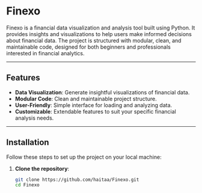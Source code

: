 # Finexo

Finexo is a financial data visualization and analysis tool built using Python. It provides insights and visualizations to help users make informed decisions about financial data. The project is structured with modular, clean, and maintainable code, designed for both beginners and professionals interested in financial analytics.

---

## Features

- **Data Visualization**: Generate insightful visualizations of financial data.
- **Modular Code**: Clean and maintainable project structure.
- **User-Friendly**: Simple interface for loading and analyzing data.
- **Customizable**: Extendable features to suit your specific financial analysis needs.

---

## Installation

Follow these steps to set up the project on your local machine:

1. **Clone the repository**:
   ```bash
   git clone https://github.com/haitaa/Finexo.git
   cd Finexo
